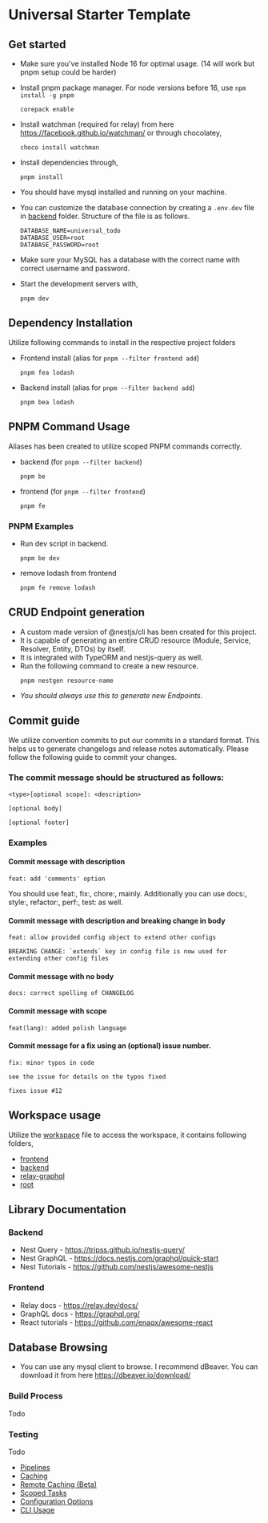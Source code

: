 # Universal Starter Template

## Get started

- Make sure you've installed Node 16 for optimal usage. (14 will work but pnpm
  setup could be harder)
- Install pnpm package manager. For node versions before 16, use
  `npm install -g pnpm`
  ```
  corepack enable
  ```
- Install watchman (required for relay) from here
  https://facebook.github.io/watchman/ or through chocolatey,

  ```
  choco install watchman
  ```

- Install dependencies through,

  ```
  pnpm install
  ```

- You should have mysql installed and running on your machine.

- You can customize the database connection by creating a `.env.dev` file in
  [backend](apps/backend/) folder. Structure of the file is as follows.

  ```
  DATABASE_NAME=universal_todo
  DATABASE_USER=root
  DATABASE_PASSWORD=root
  ```

- Make sure your MySQL has a database with the correct name with correct
  username and password.

- Start the development servers with,

  ```
  pnpm dev
  ```

## Dependency Installation

Utilize following commands to install in the respective project folders

- Frontend install (alias for `pnpm --filter frontend add`)

  ```
  pnpm fea lodash
  ```

- Backend install (alias for `pnpm --filter backend add`)

  ```
  pnpm bea lodash
  ```

## PNPM Command Usage

Aliases has been created to utilize scoped PNPM commands correctly.

- backend (for `pnpm --filter backend`)

  ```
  pnpm be
  ```

- frontend (for `pnpm --filter frontend`)

  ```
  pnpm fe
  ```

### PNPM Examples

- Run dev script in backend.

  ```
  pnpm be dev
  ```

- remove lodash from frontend
  ```
  pnpm fe remove lodash
  ```

## CRUD Endpoint generation

- A custom made version of @nestjs/cli has been created for this project.
- It is capable of generating an entire CRUD resource (Module, Service,
  Resolver, Entity, DTOs) by itself.
- It is integrated with TypeORM and nestjs-query as well.
- Run the following command to create a new resource.
  ```
  pnpm nestgen resource-name
  ```
- _You should always use this to generate new Endpoints._

## Commit guide

We utilize convention commits to put our commits in a standard format. This
helps us to generate changelogs and release notes automatically. Please follow
the following guide to commit your changes.

### The commit message should be structured as follows:

```
<type>[optional scope]: <description>

[optional body]

[optional footer]
```

### Examples

#### Commit message with description

```
feat: add 'comments' option
```

You should use feat:, fix:, chore:, mainly. Additionally you can use docs:,
style:, refactor:, perf:, test: as well.

#### Commit message with description and breaking change in body

```
feat: allow provided config object to extend other configs

BREAKING CHANGE: `extends` key in config file is now used for extending other config files
```

#### Commit message with no body

```
docs: correct spelling of CHANGELOG
```

#### Commit message with scope

```
feat(lang): added polish language
```

#### Commit message for a fix using an (optional) issue number.

```
fix: minor typos in code

see the issue for details on the typos fixed

fixes issue #12
```

## Workspace usage

Utilize the [workspace](starter.code-workspace) file to access the workspace, it
contains following folders,

- [frontend](apps/frontend/)
- [backend](apps/backend/)
- [relay-graphql](packages/relay-run/)
- [root](/)

## Library Documentation

### Backend

- Nest Query - https://tripss.github.io/nestjs-query/
- Nest GraphQL - https://docs.nestjs.com/graphql/quick-start
- Nest Tutorials - https://github.com/nestjs/awesome-nestjs

### Frontend

- Relay docs - https://relay.dev/docs/
- GraphQL docs - https://graphql.org/
- React tutorials - https://github.com/enaqx/awesome-react

## Database Browsing

- You can use any mysql client to browse. I recommend dBeaver. You can download
  it from here https://dbeaver.io/download/

<!--
### Nest CLI Examples

- Generate a new CRUD resource called matric inside [src/facebook](apps/backend/src/facebook/) folder in backend. (Utilized the `folder_name/resource_name` syntax to add to the correct folder)
  ```
  pnpm nest g resource facebook/matric
  ```
- Please find the list of all generatable attributes [here](https://docs.nestjs.com/cli/usages#arguments-1)

## Database browsing

- Use [MongoDBCompass](https://www.mongodb.com/try/download/compass) to browse the data.

- Use the URL in `MONGO_DB` field in `.env.dev` to connect to the online database. -->

### Build Process

Todo

### Testing

Todo

- [Pipelines](https://turborepo.org/docs/core-concepts/pipelines)
- [Caching](https://turborepo.org/docs/core-concepts/caching)
- [Remote Caching (Beta)](https://turborepo.org/docs/core-concepts/remote-caching)
- [Scoped Tasks](https://turborepo.org/docs/core-concepts/scopes)
- [Configuration Options](https://turborepo.org/docs/reference/configuration)
- [CLI Usage](https://turborepo.org/docs/reference/command-line-reference)
